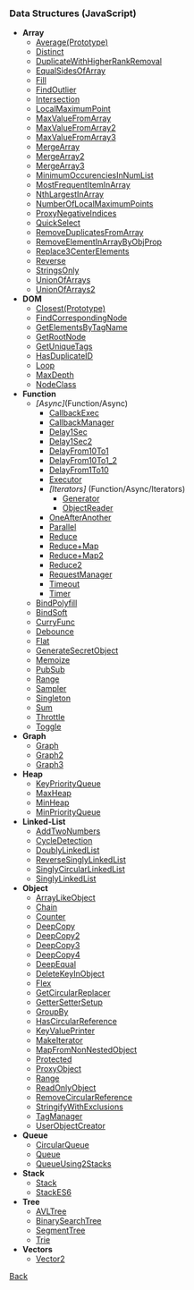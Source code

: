 ### Data Structures (JavaScript)

  * **Array**
    * [Average(Prototype)](Array/Average(Prototype).js)
    * [Distinct](Array/Distinct.js)
    * [DuplicateWithHigherRankRemoval](Array/DuplicateWithHigherRankRemoval.js)
    * [EqualSidesOfArray](Array/EqualSidesOfArray.js)
    * [Fill](Array/Fill.js)
    * [FindOutlier](Array/FindOutlier.js)
    * [Intersection](Array/Intersection.js)
    * [LocalMaximumPoint](Array/LocalMaximumPoint.js)
    * [MaxValueFromArray](Array/MaxValueFromArray.js)
    * [MaxValueFromArray2](Array/MaxValueFromArray2.js)
    * [MaxValueFromArray3](Array/MaxValueFromArray3.js)
    * [MergeArray](Array/MergeArray.js)
    * [MergeArray2](Array/MergeArray2.js)
    * [MergeArray3](Array/MergeArray3.js)
    * [MinimumOccurenciesInNumList](Array/MinimumOccurenciesInNumList.js)
    * [MostFrequentItemInArray](Array/MostFrequentItemInArray.js)
    * [NthLargestInArray](Array/NthLargestInArray.js)
    * [NumberOfLocalMaximumPoints](Array/NumberOfLocalMaximumPoints.js)
    * [ProxyNegativeIndices](Array/ProxyNegativeIndices.js)
    * [QuickSelect](Array/QuickSelect.js)
    * [RemoveDuplicatesFromArray](Array/RemoveDuplicatesFromArray.js)
    * [RemoveElementInArrayByObjProp](Array/RemoveElementInArrayByObjProp.js)
    * [Replace3CenterElements](Array/Replace3CenterElements.js)
    * [Reverse](Array/Reverse.js)
    * [StringsOnly](Array/StringsOnly.js)
    * [UnionOfArrays](Array/UnionOfArrays.js)
    * [UnionOfArrays2](Array/UnionOfArrays2.js)
  * **DOM**
    * [Closest(Prototype)](DOM/Closest(Prototype).js)
    * [FindCorrespondingNode](DOM/FindCorrespondingNode.js)
    * [GetElementsByTagName](DOM/GetElementsByTagName.js)
    * [GetRootNode](DOM/GetRootNode.js)
    * [GetUniqueTags](DOM/GetUniqueTags.js)
    * [HasDuplicateID](DOM/HasDuplicateID.js)
    * [Loop](DOM/Loop.js)
    * [MaxDepth](DOM/MaxDepth.js)
    * [NodeClass](DOM/NodeClass.js)
  * **Function**
    * *[Async]*(Function/Async)
      * [CallbackExec](Function/Async/CallbackExec.js)
      * [CallbackManager](Function/Async/CallbackManager.js)
      * [Delay1Sec](Function/Async/Delay1Sec.js)
      * [Delay1Sec2](Function/Async/Delay1Sec2.js)
      * [DelayFrom10To1](Function/Async/DelayFrom10To1.js)
      * [DelayFrom10To1_2](Function/Async/DelayFrom10To1_2.js)
      * [DelayFrom1To10](Function/Async/DelayFrom1To10.js)
      * [Executor](Function/Async/Executor.js)
      * *[Iterators]* (Function/Async/Iterators)
        * [Generator](Function/Async/Iterators/Generator.js)
        * [ObjectReader](Function/Async/Iterators/ObjectReader.js)
      * [OneAfterAnother](Function/Async/OneAfterAnother.js)
      * [Parallel](Function/Async/Parallel.js)
      * [Reduce](Function/Async/Reduce.js)
      * [Reduce+Map](Function/Async/Reduce+Map.js)
      * [Reduce+Map2](Function/Async/Reduce+Map2.js)
      * [Reduce2](Function/Async/Reduce2.js)
      * [RequestManager](Function/Async/RequestManager.js)
      * [Timeout](Function/Async/Timeout.js)
      * [Timer](Function/Async/Timer.js)
    * [BindPolyfill](Function/BindPolyfill.js)
    * [BindSoft](Function/BindSoft.js)
    * [CurryFunc](Function/CurryFunc.js)
    * [Debounce](Function/Debounce.js)
    * [Flat](Function/Flat.js)
    * [GenerateSecretObject](Function/GenerateSecretObject.js)
    * [Memoize](Function/Memoize.js)
    * [PubSub](Function/PubSub.js)
    * [Range](Function/Range.js)
    * [Sampler](Function/Sampler.js)
    * [Singleton](Function/Singleton.js)
    * [Sum](Function/Sum.js)
    * [Throttle](Function/Throttle.js)
    * [Toggle](Function/Toggle.js)
  * **Graph**
    * [Graph](Graph/Graph.js)
    * [Graph2](Graph/Graph2.js)
    * [Graph3](Graph/Graph3.js)
  * **Heap**
    * [KeyPriorityQueue](Heap/KeyPriorityQueue.js)
    * [MaxHeap](Heap/MaxHeap.js)
    * [MinHeap](Heap/MinHeap.js)
    * [MinPriorityQueue](Heap/MinPriorityQueue.js)
  * **Linked-List**
    * [AddTwoNumbers](Linked-List/AddTwoNumbers.js)
    * [CycleDetection](Linked-List/CycleDetection.js)
    * [DoublyLinkedList](Linked-List/DoublyLinkedList.js)
    * [ReverseSinglyLinkedList](Linked-List/ReverseSinglyLinkedList.js)
    * [SinglyCircularLinkedList](Linked-List/SinglyCircularLinkedList.js)
    * [SinglyLinkedList](Linked-List/SinglyLinkedList.js)
  * **Object**
    * [ArrayLikeObject](Object/ArrayLikeObject.js)
    * [Chain](Object/Chain.js)
    * [Counter](Object/Counter.js)
    * [DeepCopy](Object/DeepCopy.js)
    * [DeepCopy2](Object/DeepCopy2.js)
    * [DeepCopy3](Object/DeepCopy3.js)
    * [DeepCopy4](Object/DeepCopy4.js)
    * [DeepEqual](Object/DeepEqual.js)
    * [DeleteKeyInObject](Object/DeleteKeyInObject.js)
    * [Flex](Object/Flex.js)
    * [GetCircularReplacer](Object/GetCircularReplacer.js)
    * [GetterSetterSetup](Object/GetterSetterSetup.js)
    * [GroupBy](Object/GroupBy.js)
    * [HasCircularReference](Object/HasCircularReference.js)
    * [KeyValuePrinter](Object/KeyValuePrinter.js)
    * [MakeIterator](Object/MakeIterator.js)
    * [MapFromNonNestedObject](Object/MapFromNonNestedObject.js)
    * [Protected](Object/Protected.js)
    * [ProxyObject](Object/ProxyObject.js)
    * [Range](Object/Range.js)
    * [ReadOnlyObject](Object/ReadOnlyObject.js)
    * [RemoveCircularReference](Object/RemoveCircularReference.js)
    * [StringifyWithExclusions](Object/StringifyWithExclusions.js)
    * [TagManager](Object/TagManager.js)
    * [UserObjectCreator](Object/UserObjectCreator.js)
  * **Queue**
    * [CircularQueue](Queue/CircularQueue.js)
    * [Queue](Queue/Queue.js)
    * [QueueUsing2Stacks](Queue/QueueUsing2Stacks.js)
  * **Stack**
    * [Stack](Stack/Stack.js)
    * [StackES6](Stack/StackES6.js)
  * **Tree**
    * [AVLTree](Tree/AVLTree.js)
    * [BinarySearchTree](Tree/BinarySearchTree.js)
    * [SegmentTree](Tree/SegmentTree.js)
    * [Trie](Tree/Trie.js)
  * **Vectors**
    * [Vector2](Vectors/Vector2.js)

[Back](./../README.md)